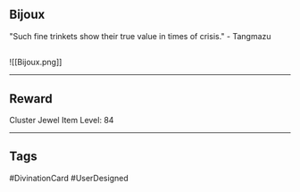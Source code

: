 ## Bijoux
"Such fine trinkets show their true value in times of crisis." - Tangmazu
## 
![[Bijoux.png]]

---
## Reward
Cluster Jewel
Item Level: 84

---
## Tags
#DivinationCard
#UserDesigned